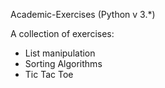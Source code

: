 Academic-Exercises (Python v 3.*)

A collection of exercises:

- List manipulation
- Sorting Algorithms
- Tic Tac Toe
